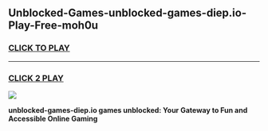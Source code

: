 
## Unblocked-Games-unblocked-games-diep.io-Play-Free-moh0u
<h3>
<a href="https://premium76.site?title=unblocked-games-diep.io&ref=21A">CLICK TO PLAY</a></h3>
<hr>

<h3>
<a href="https://premium76.site?title=unblocked-games-diep.io&ref=21A">CLICK 2 PLAY</a>
  
</h3>

<a href="https://premium76.site?title=unblocked-games-diep.io&ref=21A"><img src="https://clearcache.store/games.png"></a>


**unblocked-games-diep.io games unblocked: Your Gateway to Fun and Accessible Online Gaming**
